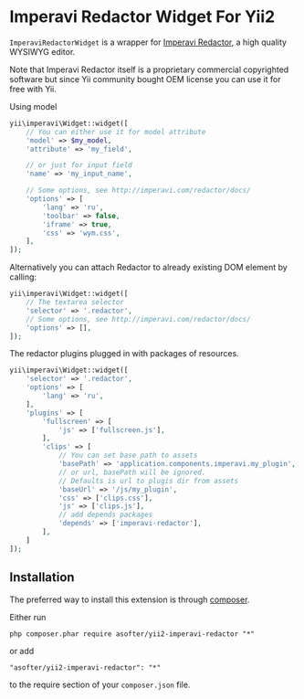 Imperavi Redactor Widget For Yii2
=======================

`ImperaviRedactorWidget` is a wrapper for [Imperavi Redactor](http://imperavi.com/redactor/),
a high quality WYSIWYG editor.

Note that Imperavi Redactor itself is a proprietary commercial copyrighted software
but since Yii community bought OEM license you can use it for free with Yii.

Using model

```php
yii\imperavi\Widget::widget([
	// You can either use it for model attribute
	'model' => $my_model,
	'attribute' => 'my_field',

	// or just for input field
	'name' => 'my_input_name',

	// Some options, see http://imperavi.com/redactor/docs/
	'options' => [
		'lang' => 'ru',
		'toolbar' => false,
		'iframe' => true,
		'css' => 'wym.css',
	],
]);
```

Alternatively you can attach Redactor to already existing DOM element by calling:

```php
yii\imperavi\Widget::widget([
	// The textarea selector
	'selector' => '.redactor',
	// Some options, see http://imperavi.com/redactor/docs/
	'options' => [],
]);
```

The redactor plugins plugged in with packages of resources.

```php
yii\imperavi\Widget::widget([
	'selector' => '.redactor',
	'options' => [
		'lang' => 'ru',
	],
	'plugins' => [
		'fullscreen' => [
			'js' => ['fullscreen.js'],
		],
		'clips' => [
			// You can set base path to assets
			'basePath' => 'application.components.imperavi.my_plugin',
			// or url, basePath will be ignored.
			// Defaults is url to plugis dir from assets
			'baseUrl' => '/js/my_plugin',
			'css' => ['clips.css'],
			'js' => ['clips.js'],
			// add depends packages
			'depends' => ['imperavi-redactor'],
		],
	]
]);
```


Installation
------------

The preferred way to install this extension is through [composer](http://getcomposer.org/download/).

Either run

```
php composer.phar require asofter/yii2-imperavi-redactor "*"
```

or add

```
"asofter/yii2-imperavi-redactor": "*"
```

to the require section of your `composer.json` file.